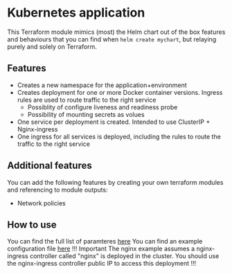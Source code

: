 # Kubernetes application

This Terraform module mimics (most) the Helm chart out of the box features and behaviours that you can find when ```helm create mychart```, but relaying purely and solely on Terraform.

## Features

* Creates a new namespace for the application+environment
* Creates deployment for one or more Docker container versions. Ingress rules are used to route traffic to the right service
  * Possiblity of configure liveness and readiness probe
  * Possibility of mounting secrets as volues
* One service per deployment is created. Intended to use ClusterIP + Nginx-ingress
* One ingress for all services is deployed, including the rules to route the traffic to the right service

## Additional features

You can add the following features by creating your own terraform modules and referencing to module outputs:

* Network policies

## How to use

You can find the full list of paramteres [here](variables.tf)
You can find an example configuration file [here](examples/nginx.tfvars)
!!! Important
The nginx example assumes a nginx-ingress controller called "nginx" is deployed in the cluster. You should use the nginx-ingress controller public IP to access this deployment
!!!
